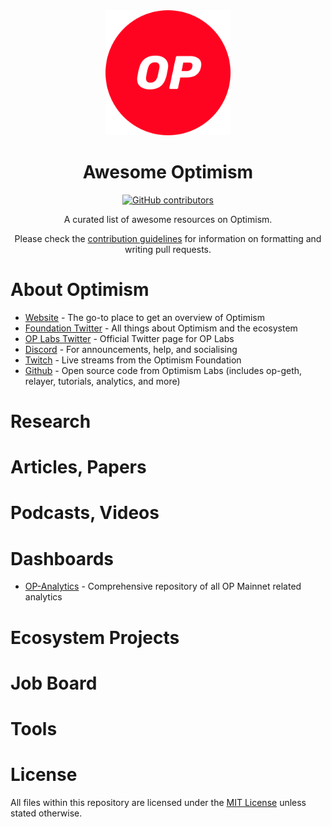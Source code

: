 <div align="center">
  <img alt="awesome optimism logo" src="./assets/OP.png" width="200">
  <h1 align="center">Awesome Optimism</h1>
  <p align="center">
    <a href="https://github.com/abhinav-woodstock/awesome-optimism/graphs/contributors">
      <img alt="GitHub contributors" src="https://img.shields.io/github/contributors/abhinav-woodstock/awesome-optimism">
    </a>
  </p>

  <p align="center">A curated list of awesome resources on Optimism.</p>
  <p align="center">Please check the <a href="CONTRIBUTING.md">contribution guidelines</a> for information on formatting and writing pull requests.</p>
</div>

# About Optimism

- [Website](https://www.optimism.io/) - The go-to place to get an overview of Optimism
- [Foundation Twitter](https://twitter.com/optimismFND) - All things about Optimism and the ecosystem
- [OP Labs Twitter](https://twitter.com/OPLabsPBC) - Official Twitter page for OP Labs 
- [Discord](https://discord.com/invite/optimism) - For announcements, help, and socialising
- [Twitch](https://www.twitch.tv/optimismfnd) - Live streams from the Optimism Foundation
- [Github](https://github.com/ethereum-optimism) - Open source code from Optimism Labs (includes op-geth, relayer, tutorials, analytics, and more)

# Research

# Articles, Papers

# Podcasts, Videos

# Dashboards

- [OP-Analytics](https://github.com/ethereum-optimism/op-analytics) - Comprehensive repository of all OP Mainnet related analytics

# Ecosystem Projects

# Job Board

# Tools

# License

All files within this repository are licensed under the [MIT License](https://github.com/abhinav-woodstock/awesome-optimism/blob/main/LICENSE) unless stated otherwise.
